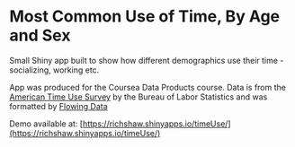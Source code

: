 # Most Common Use of Time, By Age and Sex

Small Shiny app built to show how different demographics use their time - socializing, working etc.

App was produced for the Coursea Data Products course. Data is from the [American Time Use Survey](https://www.atusdata.org/atus/index.shtml) by the Bureau of Labor Statistics and was formatted by [Flowing Data](http://flowingdata.com/)

Demo available at: [https://richshaw.shinyapps.io/timeUse/](https://richshaw.shinyapps.io/timeUse/)